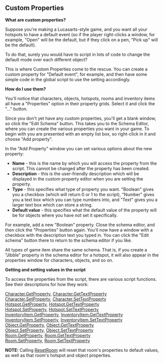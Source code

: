 Custom Properties
-----------------

**What are custom properties?**

Suppose you're making a Lucasarts-style game, and you want all your
hotspots to have a default event (so if the player right-clicks a
window, for example, "Open" will be the default, but if they click on a
pen, "Pick up" will be the default).

To do that, surely you would have to script in lots of code to change
the default mode over each different object?

This is where Custom Properties come to the rescue. You can create a
custom property for "Default event", for example, and then have some
simple code in the global script to use the setting accordingly.

**How do I use them?**

You'll notice that characters, objects, hotspots, rooms and inventory
items all have a "Properties" option in their property grids. Select it
and click the "..." button.

Since you don't yet have any custom properties, you'll get a blank
window, so click the "Edit Schema" button. This takes you to the Schema
Editor, where you can create the various properties you want in your
game. To begin with you are presented with an empty list box, so
right-click in it and choose "Add property".

In the "Add Property" window you can set various options about the new
property:

-   **Name** - this is the name by which you will access the property
    from the script. This cannot be changed after the property has
    been created.
-   **Description** - this is the user-friendly description which will
    be displayed in the custom property editor when you are setting
    the property.
-   **Type** - this specifies what type of property you want. "Boolean"
    gives you a checkbox (which will return 0 or 1 to the script),
    "Number" gives you a text box which you can type numbers into, and
    "Text" gives you a larger text box which can store a string.
-   **Default value** - this specifies what the default value of the
    property will be for objects where you have not set it specifically.

For example, add a new "Boolean" property. Close the schema editor, and
then click the "Properties" button again. You'll now have a window with
a checkbox with the description text you typed in. You can click the
"Edit schema" button there to return to the schema editor if you like.

All types of game item share the same schema. That is, if you create a
"Jibble" property in the schema editor for a hotspot, it will also
appear in the properties window for characters, objects, and so on.

**Getting and setting values in the script**

To access the properties from the script, there are various script
functions. See their descriptions for how they work:

[Character.GetProperty](Character#getproperty),
[Character.GetTextProperty](Character#gettextproperty)  
[Character.SetProperty](Character#setproperty),
[Character.SetTextProperty](Character#settextproperty)  
[Hotspot.GetProperty](Hotspot#getproperty),
[Hotspot.GetTextProperty](Hotspot#gettextproperty)  
[Hotspot.SetProperty](Hotspot#setproperty),
[Hotspot.SetTextProperty](Hotspot#settextproperty)  
[InventoryItem.GetProperty](InventoryItem#getproperty),
[InventoryItem.GetTextProperty](InventoryItem#gettextproperty)  
[InventoryItem.SetProperty](InventoryItem#setproperty),
[InventoryItem.SetTextProperty](InventoryItem#settextproperty)  
[Object.GetProperty](Object#getproperty),
[Object.GetTextProperty](Object#gettextproperty)  
[Object.SetProperty](Object#setproperty),
[Object.SetTextProperty](Object#settextproperty)  
[Room.GetProperty](Room#getproperty),
[Room.GetTextProperty](Room#gettextproperty)  
[Room.SetProperty](Room#setproperty),
[Room.SetTextProperty](Room#settextproperty)

**NOTE:** Calling [ResetRoom](Room#resetroom) will reset that
room's properties to default values, as well as that room's hotspot and
object properties.
